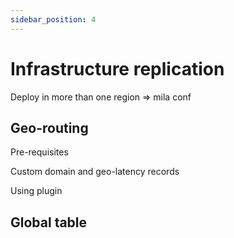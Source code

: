 ```yaml
---
sidebar_position: 4
---
```


# Infrastructure replication

Deploy in more than one region => mila conf

## Geo-routing

Pre-requisites

Custom domain and geo-latency records

Using plugin

## Global table

